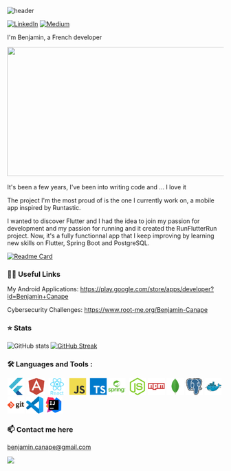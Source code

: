 ![header](https://capsule-render.vercel.app/api?type=slice&theme=radical&color=gradeient&height=300&section=header&text=Hello%20Friend&fontSize=90)

<a href="https://www.linkedin.com/in/benjamin-canape/">![LinkedIn](https://img.shields.io/badge/linkedin-%230077B5.svg?style=for-the-badge&logo=linkedin&logoColor=white)</a>
<a href="https://medium.com/@benjamin.canape">![Medium](https://img.shields.io/badge/Medium-12100E?style=for-the-badge&logo=medium&logoColor=white)</a>

I'm Benjamin, a French developer

<img src="https://media.giphy.com/media/1GEATImIxEXVR79Dhk/giphy.gif" width="600" height="300"/>

It's been a few years, I've been into writing code and ... I love it

The project I'm the most proud of is the one I currently work on, a mobile app inspired by Runtastic.

I wanted to discover Flutter and I had the idea to join my passion for development and my passion for running and it created the RunFlutterRun project.
Now, it's a fully functionnal app that I keep improving by learning new skills on Flutter, Spring Boot and PostgreSQL.

[![Readme Card](https://github-readme-stats.vercel.app/api/pin/?username=BenjaminCanape&repo=RunFlutterRun&theme=radical)](https://github.com/anuraghazra/github-readme-stats)



### ✍🏻 Useful Links

My Android Applications: https://play.google.com/store/apps/developer?id=Benjamin+Canape

Cybersecurity Challenges: https://www.root-me.org/Benjamin-Canape



### ⭐ Stats


![GitHub stats](https://github-readme-stats.vercel.app/api?username=BenjaminCanape&show_icons=true&theme=radical)
[![GitHub Streak](http://github-readme-streak-stats.herokuapp.com?user=BenjaminCanape&theme=dark&background=000000)](https://git.io/streak-stats)



### :hammer_and_wrench: Languages and Tools :

<div>
  <img src="https://github.com/devicons/devicon/blob/master/icons/flutter/flutter-original.svg" title="Flutter" alt="Flutter" width="40" height="40"/>&nbsp;
  <img src="https://github.com/devicons/devicon/blob/master/icons/angularjs/angularjs-plain.svg" title="Angular" alt="Angular" width="40" height="40"/>&nbsp;
  <img src="https://github.com/devicons/devicon/blob/master/icons/react/react-original-wordmark.svg" title="React" alt="React" width="40" height="40"/>&nbsp;
  <img src="https://github.com/devicons/devicon/blob/master/icons/javascript/javascript-original.svg" title="JavaScript" alt="JavaScript" width="40" height="40"/>&nbsp;
  <img src="https://github.com/devicons/devicon/blob/master/icons//typescript/typescript-original.svg" title="typescript" **alt="typescript" width="40" height="40"/>
  <img src="https://github.com/devicons/devicon/blob/master/icons/spring/spring-original-wordmark.svg" title="Spring" alt="Spring" width="40" height="40"/>&nbsp;
  <img src="https://github.com/devicons/devicon/blob/master/icons/nodejs/nodejs-original.svg" title="Node" **alt="Node" width="40" height="40"/>
  <img src="https://github.com/devicons/devicon/blob/master/icons/npm/npm-original-wordmark.svg" title="Npm" **alt="Npm" width="40" height="40"/>
  <img src="https://github.com/devicons/devicon/blob/master/icons/mongodb/mongodb-original.svg" title="Mongo" **alt="Mongo" width="40" height="40"/>
  <img src="https://github.com/devicons/devicon/blob/master/icons/postgresql/postgresql-original.svg" title="POSTGRE" **alt="POSTGRE" width="40" height="40"/>
  <img src="https://github.com/devicons/devicon/blob/master/icons/docker/docker-original.svg" title="Docker" **alt="Docker" width="40" height="40"/>
  <img src="https://github.com/devicons/devicon/blob/master/icons/git/git-original-wordmark.svg" title="Git" **alt="Git" width="40" height="40"/>
  <img src="https://github.com/devicons/devicon/blob/master/icons/vscode/vscode-original.svg" title="vscode" **alt="vscode" width="40" height="40"/>
  <img src="https://github.com/devicons/devicon/blob/master/icons/intellij/intellij-original.svg" title="Intllij" **alt="Intellij" width="40" height="40"/>
</div>



### 📫 Contact me here 

benjamin.canape@gmail.com

<img src="https://media.giphy.com/media/Q7SKqn3G97xpmfSOvG/giphy.gif" height="200"/>


<!--
**BenjaminCanape/BenjaminCanape** is a ✨ _special_ ✨ repository because its `README.md` (this file) appears on your GitHub profile.

Here are some ideas to get you started:

- 🔭 I’m currently working on ...
- 🌱 I’m currently learning ...
- 👯 I’m looking to collaborate on ...
- 🤔 I’m looking for help with ...
- 💬 Ask me about ...
- 📫 How to reach me: ...
- 😄 Pronouns: ...
- ⚡ Fun fact: ...
-->
